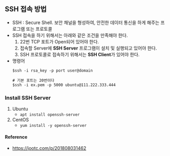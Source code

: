 ## SSH 접속 방법
* SSH : Secure Shell. 보안 채널을 형성하여, 안전한 데이터 통신을 하게 해주는 프로그램 또는 프로토콜
* SSH 접속을 하기 위해서는 아래와 같은 조건을 만족해야 한다.
    1. 22번 TCP 포트가 Open되어 있어야 한다.
    2. 접속할 Server에 **SSH Server** 프로그램이 설치 및 실행되고 있어야 한다.
    3. SSH 프로토콜로 접속하기 위해서는 **SSH Client**가 있어야 한다.
* 명령어
    ```
    $ssh -i rsa_key -p port user@domain
    
    # 기본 포트는 20번이다
    $ssh -i ex.pem -p 5000 ubuntu@111.222.333.444
    ```

### Install SSH Server
1. Ubuntu
    * ```apt install openssh-server```
2. CentOS
    * ```yum install -y openssh-server```

#### Reference
* https://jootc.com/p/201808031462